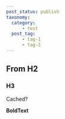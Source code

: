 ```yaml
---
post_status: publish
taxonomy:
  category:
      - test
  post_tag:
      - tag-1
      - tag-2
---
```

## From H2 
### H3
Cached?

**BoldText**